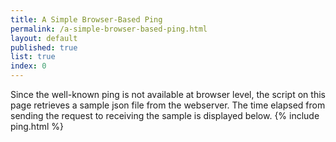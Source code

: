 ```yaml
---
title: A Simple Browser-Based Ping
permalink: /a-simple-browser-based-ping.html
layout: default
published: true
list: true
index: 0
---
```

Since the well-known ping is not available at browser level, the script on this page retrieves a sample json file from the webserver. The time elapsed from sending the request to receiving the sample is displayed below.
{% include ping.html %}

